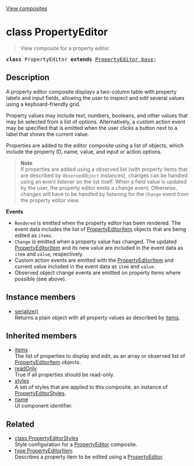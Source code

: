 [View composites](../index.md)

# class PropertyEditor

> View composite for a property editor.

<pre class="docgen_signature"><b>class</b> PropertyEditor <b>extends</b> <a href="PropertyEditor_base.md">PropertyEditor_base</a>;</pre>

## Description

A property editor composite displays a two-column table with property labels and input fields, allowing the user to inspect and edit several values using a keyboard-friendly grid.

Property values may include text, numbers, booleans, and other values that may be selected from a list of options. Alternatively, a custom action event may be specified that is emitted when the user clicks a button next to a label that shows the current value.

Properties are added to the editor composite using a list of objects, which include the property ID, name, value, and input or action options.

> **Note**\
> If properties are added using a observed list (with property items that are described by `ObservedObject` instances), changes can be handled using an event listener on the list itself. When a field value is updated by the user, the property editor emits a change event. Otherwise, changes will have to be handled by listening for the `Change` event from the property editor view.

**Events**
- `Rendered` is emitted when the property editor has been rendered. The event data includes the list of [PropertyEditorItem](PropertyEditorItem.md) objects that are being edited as `items`.
- `Change` is emitted when a property value has changed. The updated [PropertyEditorItem](PropertyEditorItem.md) and its new value are included in the event data as `item` and `value`, respectively.
- Custom action events are emitted with the [PropertyEditorItem](PropertyEditorItem.md) and current value included in the event data as `item` and `value`.
- Observed object change events are emitted on property items where possible (see above).

## Instance members

- [<!--{ref:method}-->serialize()](PropertyEditor_serialize.md) \
    Returns a plain object with all property values as described by [items](PropertyEditor_base_items.md).

## Inherited members

- [<!--{ref:property}-->items](PropertyEditor_base_items.md) \
    The list of properties to display and edit, as an array or observed list of [PropertyEditorItem](PropertyEditorItem.md) objects.
- [<!--{ref:property}-->readOnly](PropertyEditor_base_readOnly.md) \
    True if all properties should be read-only.
- [<!--{ref:property}-->styles](PropertyEditor_base_styles.md) \
    A set of styles that are applied to this composite, an instance of [PropertyEditorStyles](PropertyEditorStyles.md).
- [<!--{ref:property}-->name](PropertyEditor_base_name.md) \
    UI component identifier.

## Related

- [<!--{ref:class}-->class PropertyEditorStyles](PropertyEditorStyles.md) \
    Style configuration for a [PropertyEditor](PropertyEditor.md) composite.
- [<!--{ref:type}-->type PropertyEditorItem](PropertyEditorItem.md) \
    Describes a property item to be edited using a [PropertyEditor](PropertyEditor.md).